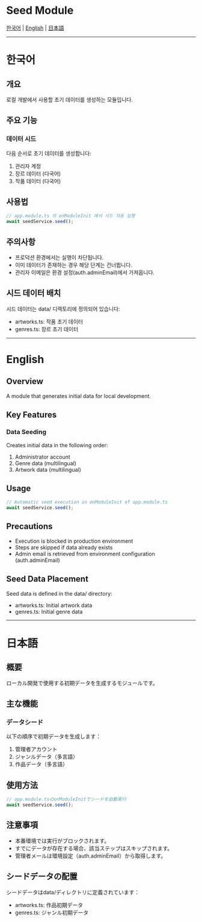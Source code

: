 # Seed Module

[한국어](#한국어) | [English](#english) | [日本語](#日本語)

---

# 한국어

## 개요

로컬 개발에서 사용할 초기 데이터를 생성하는 모듈입니다.

## 주요 기능

### 데이터 시드

다음 순서로 초기 데이터를 생성합니다:

1. 관리자 계정
2. 장르 데이터 (다국어)
3. 작품 데이터 (다국어)

## 사용법

```typescript
// app.module.ts 의 onModuleInit 에서 시드 자동 실행
await seedService.seed();
```

## 주의사항

- 프로덕션 환경에서는 실행이 차단됩니다.
- 이미 데이터가 존재하는 경우 해당 단계는 건너뜁니다.
- 관리자 이메일은 환경 설정(auth.adminEmail)에서 가져옵니다.

## 시드 데이터 배치

시드 데이터는 data/ 디렉토리에 정의되어 있습니다:

- artworks.ts: 작품 초기 데이터
- genres.ts: 장르 초기 데이터

---

# English

## Overview

A module that generates initial data for local development.

## Key Features

### Data Seeding

Creates initial data in the following order:

1. Administrator account
2. Genre data (multilingual)
3. Artwork data (multilingual)

## Usage

```typescript
// Automatic seed execution in onModuleInit of app.module.ts
await seedService.seed();
```

## Precautions

- Execution is blocked in production environment
- Steps are skipped if data already exists
- Admin email is retrieved from environment configuration (auth.adminEmail)

## Seed Data Placement

Seed data is defined in the data/ directory:

- artworks.ts: Initial artwork data
- genres.ts: Initial genre data

---

# 日本語

## 概要

ローカル開発で使用する初期データを生成するモジュールです。

## 主な機能

### データシード

以下の順序で初期データを生成します：

1. 管理者アカウント
2. ジャンルデータ（多言語）
3. 作品データ（多言語）

## 使用方法

```typescript
// app.module.tsのonModuleInitでシードを自動実行
await seedService.seed();
```

## 注意事項

- 本番環境では実行がブロックされます。
- すでにデータが存在する場合、該当ステップはスキップされます。
- 管理者メールは環境設定（auth.adminEmail）から取得します。

## シードデータの配置

シードデータはdata/ディレクトリに定義されています：

- artworks.ts: 作品初期データ
- genres.ts: ジャンル初期データ
